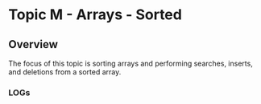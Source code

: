 ---
---
# Topic M - Arrays - Sorted

## Overview

The focus of this topic is sorting arrays and performing searches, inserts, and deletions from a sorted array.

### LOGs

